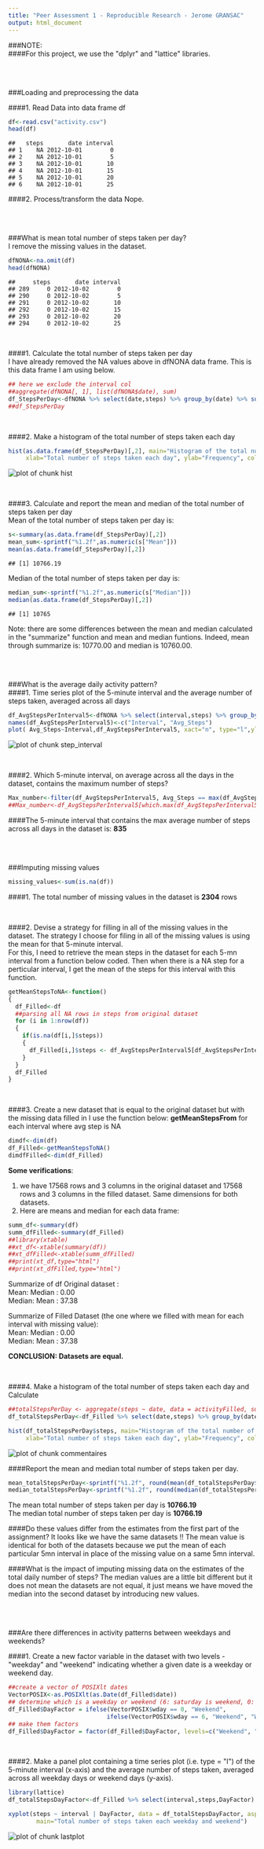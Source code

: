 ```yaml
---
title: "Peer Assessment 1 - Reproducible Research - Jerome GRANSAC"
output: html_document
---
```



###NOTE:  
####For this project, we use the "dplyr" and "lattice" libraries.   

<br/>
<br/>


###Loading and preprocessing the data  

####1. Read Data into data frame df  

```r
df<-read.csv("activity.csv")
head(df)
```

```
##   steps       date interval
## 1    NA 2012-10-01        0
## 2    NA 2012-10-01        5
## 3    NA 2012-10-01       10
## 4    NA 2012-10-01       15
## 5    NA 2012-10-01       20
## 6    NA 2012-10-01       25
```

  
  
  
####2. Process/transform the data
Nope.

<br/>
<br/>

###What is mean total number of steps taken per day?  
I remove the missing values in the dataset.  

```r
dfNONA<-na.omit(df)
head(dfNONA)
```

```
##     steps       date interval
## 289     0 2012-10-02        0
## 290     0 2012-10-02        5
## 291     0 2012-10-02       10
## 292     0 2012-10-02       15
## 293     0 2012-10-02       20
## 294     0 2012-10-02       25
```

<br/>

####1. Calculate the total number of steps taken per day  
I have already removed the NA values above in dfNONA data frame. This is this data frame I am using below.

```r
## here we exclude the interval col
##aggregate(dfNONA[, 1], list(dfNONA$date), sum)
df_StepsPerDay<-dfNONA %>% select(date,steps) %>% group_by(date) %>% summarise_each(funs(sum))
##df_StepsPerDay
```

<br/>

####2. Make a histogram of the total number of steps taken each day  

```r
hist(as.data.frame(df_StepsPerDay)[,2], main="Histogram of the total number of steps taken each day", 
     xlab="Total number of steps taken each day", ylab="Frequency", col="red")
```

![plot of chunk hist](figure/hist-1.png) 

<br/>

####3. Calculate and report the mean and median of the total number of steps taken per day  
Mean of the total number of steps taken per day is:

```r
s<-summary(as.data.frame(df_StepsPerDay)[,2])
mean_sum<-sprintf("%1.2f",as.numeric(s["Mean"]))
mean(as.data.frame(df_StepsPerDay)[,2])
```

```
## [1] 10766.19
```
Median of the total number of steps taken per day is:

```r
median_sum<-sprintf("%1.2f",as.numeric(s["Median"]))
median(as.data.frame(df_StepsPerDay)[,2])
```

```
## [1] 10765
```
  
  Note: there are some differences between the mean and median calculated in the "summarize" function and mean and median funtions.
  Indeed, mean through summarize is: 10770.00 and median is 10760.00.

<br/>
<br/>

###What is the average daily activity pattern?  
####1. Time series plot of the 5-minute interval and the average number of steps taken, averaged across all days    

```r
df_AvgStepsPerInterval5<-dfNONA %>% select(interval,steps) %>% group_by(interval) %>% summarise_each(funs(mean))
names(df_AvgStepsPerInterval5)<-c("Interval", "Avg_Steps")
plot( Avg_Steps~Interval,df_AvgStepsPerInterval5, xact="n", type="l",ylab="AVG number of steps taken", xlab="5mn intervals", main="Average number of steps taken every 5mn, averaged across all days")
```

![plot of chunk step_interval](figure/step_interval-1.png) 

<br/>

####2. Which 5-minute interval, on average across all the days in the dataset, contains the maximum number of steps?  

```r
Max_number<-filter(df_AvgStepsPerInterval5, Avg_Steps == max(df_AvgStepsPerInterval5$Avg_Steps))
##Max_number<-df_AvgStepsPerInterval5[which.max(df_AvgStepsPerInterval5$Avg_Steps),]$Interval
```

####The 5-minute interval that contains the max average number of steps across all days in the dataset is:  **835**

<br/>
<br/>

###Imputing missing values

```r
missing_values<-sum(is.na(df))
```
####1. The total number of missing values in the dataset is **2304** rows  

<br/>

####2. Devise a strategy for filling in all of the missing values in the dataset.
The strategy I choose for filing in all of the missing values is using the mean for that 5-minute interval.   
For this, I need to retrieve the mean steps in the dataset for each 5-mn interval from a function below coded. Then when there is a NA step for a perticular interval, I get the mean of the steps for this interval with this function.

```r
getMeanStepsToNA<-function()
{
  df_Filled<-df
  ##parsing all NA rows in steps from original dataset
  for (i in 1:nrow(df)) 
  {
    if(is.na(df[i,]$steps))
    {
      df_Filled[i,]$steps <- df_AvgStepsPerInterval5[df_AvgStepsPerInterval5$Interval==df[i,]$interval, ]$Avg_Steps
    }
  }
  df_Filled
}
```


<br/>

####3. Create a new dataset that is equal to the original dataset but with the missing data filled in
I use the function below: **getMeanStepsFrom** for each interval where avg step is NA

```r
dimdf<-dim(df)
df_Filled<-getMeanStepsToNA()
dimdfFilled<-dim(df_Filled)
```

**Some verifications**:  
1. we have 17568 rows and 3 columns in the original dataset and 17568 rows and 3 columns in the filled dataset. Same dimensions for both datasets.  
2. Here are means and median for each data frame:

```r
summ_df<-summary(df)
summ_dfFilled<-summary(df_Filled)
##library(xtable)
##xt_df<-xtable(summary(df))
##xt_dfFilled<-xtable(summ_dfFilled)
##print(xt_df,type="html")
##print(xt_dfFilled,type="html")
```
Summarize of df Original dataset :  
Mean: Median :  0.00    
Median: Mean   : 37.38    

Summarize of Filled Dataset (the one where we filled with mean for each interval with missing value):  
Mean: Median :  0.00    
Median: Mean   : 37.38    

**CONCLUSION: Datasets are equal.**  

<br/>

####4. Make a histogram of the total number of steps taken each day and Calculate 

```r
##totalStepsPerDay <- aggregate(steps ~ date, data = activityFilled, sum)
df_totalStepsPerDay<-df_Filled %>% select(date,steps) %>% group_by(date) %>% summarise_each(funs(sum))

hist(df_totalStepsPerDay$steps, main="Histogram of the total number of steps taken each day", 
     xlab="Total number of steps taken each day", ylab="Frequency", col="blue")
```

![plot of chunk commentaires](figure/commentaires-1.png) 


####Report the mean and median total number of steps taken per day.

```r
mean_totalStepsPerDay<-sprintf("%1.2f", round(mean(df_totalStepsPerDay$steps),2))
median_totalStepsPerDay<-sprintf("%1.2f", round(median(df_totalStepsPerDay$steps),2))
```

The mean total number of steps taken per day is **10766.19**  
The median total number of steps taken per day is **10766.19**

####Do these values differ from the estimates from the first part of the assignment?
It looks like we have the same datasets !!
The mean value is identical for both of the datasets because we put the mean of each particular 5mn interval in place of the missing value on a same 5mn interval.   

####What is the impact of imputing missing data on the estimates of the total daily number of steps?
The median values are a little bit different but it does not mean the datasets are not equal, it just means we have moved the median into the second dataset by introducing new values.

<br/>
<br/>

###Are there differences in activity patterns between weekdays and weekends?

####1. Create a new factor variable in the dataset with two levels - "weekday" and "weekend" indicating whether a given date is a weekday or weekend day.


```r
##create a vector of POSIXlt dates
VectorPOSIX<-as.POSIXlt(as.Date(df_Filled$date))
## determine which is a weekday or weekend (6: saturday is weekend, 0: sunday is weekend)
df_Filled$DayFactor = ifelse(VectorPOSIX$wday == 0, "Weekend", 
                            ifelse(VectorPOSIX$wday == 6, "Weekend", "Weekday"))
## make them factors
df_Filled$DayFactor = factor(df_Filled$DayFactor, levels=c("Weekend", "Weekday"))
```

<br/>

####2. Make a panel plot containing a time series plot (i.e. type = "l") of the 5-minute interval (x-axis) and the average number of steps taken, averaged across all weekday days or weekend days (y-axis). 

```r
library(lattice)
df_totalStepsDayFactor<-df_Filled %>% select(interval,steps,DayFactor) %>% group_by(DayFactor, interval) %>% summarise_each(funs(mean))

xyplot(steps ~ interval | DayFactor, data = df_totalStepsDayFactor, aspect = 1/2, type = "l", 
        main="Total number of steps taken each weekday and weekend")
```

![plot of chunk lastplot](figure/lastplot-1.png) 
